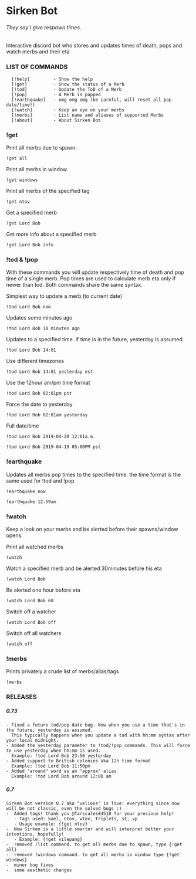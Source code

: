 # Sirken Bot
###### They say I give *respawn times*.

Interactive discord bot who stores and updates times of death, pops and watch merbs and their eta

### LIST OF COMMANDS
```
  [!help]         - Show the help
  [!get]          - Show the status of a Merb
  [!tod]          - Update the ToD of a Merb
  [!pop]          - A Merb is popped
  [!earthquake]   - omg omg omg (be careful, will reset all pop date/time!)
  [!watch]        - Keep an eye on your merbs
  [!merbs]        - List name and aliases of supported Merbs
  [!about]        - About Sirken Bot
```
### !get
Print all merbs due to spawn:
```
!get all
```
Print all merbs in window
```
!get windows
```
Print all merbs of the specified tag
```
!get ntov
 ```            
 Get a specified merb
 ```
!get Lord Bob
```
Get more info about a specified merb
```
!get Lord Bob info
```
### !tod & !pop
With these commands you will update respectively time of death and pop time of a single merb.
Pop times are used to calculate merb eta only if newer than tod.
Both commands share the same syntax.

Simplest way to update a merb (to current date)
```
!tod Lord Bob now
```
Updates some minutes ago
```
!tod Lord Bob 10 minutes ago
```
Updates to a specified time. If time is in the future, yesterday is assumed
```
!tod Lord Bob 14:01
```
Use different timezones
```                                   
!tod Lord Bob 14:01 yesterday est
```
Use the 12hour am/pm time format
```
!tod Lord Bob 02:01pm pst
```
Force the date to yesterday
```                         
!tod Lord Bob 02:01am yesterday
```
Full date/time
```
!tod Lord Bob 2019-04-20 12:01a.m.
```
```
!tod Lord Bob 2019-04-19 05:00PM pst
```
### !earthquake
Updates all merbs pop times to the specified time. the time format is the same used for !tod and !pop
```
!earthquake now
```
```
!earthquake 12:59am
```
### !watch
Keep a look on your merbs and be alerted before their spawns/window opens.

Print all watched merbs
```
!watch
```
Watch a specified merb and be alerted 30minutes before his eta
```
!watch Lord Bob
```
Be alerted one hour before eta
```
!watch Lord Bob 60
```
Switch off a watcher
```
!watch Lord Bob off
```
Switch off all watchers
```
!watch off
```
### !merbs
Prints privately a crude list of merbs/alias/tags
```
!merbs
```

### RELEASES
##### 0.73
```
- Fixed a future tod/pop date bug. Now when you use a time that's in the future, yesterday is assumed.
  This typically happens when you update a tod with hh:mm syntax after your local midnight.
- Added the yesterday parameter to !tod/!pop commands. This will force to use yesterday when hh:mm is used.
  Example: !tod Lord Bob 23:50 yesterday
- Added support to British colonies aka 12h time format
  Example: !tod Lord Bob 11:50pm
- Added "around" word as an "approx" alias
  Example: !tod Lord Bob around 12:00 am
```
##### 0.7
```
Sirken Bot version 0.7 aka "velious" is live: everything since now will be not classic, even the solved bugs :)
-  Added tags! thank you @Tarscales#4518 for your precious help!
   - Tags used: kael, ntov, wtov, triplets, st, vp
   - Usage example: {!get ntov}
-  Now Sirken is a little smarter and will interpret better your intentions, hopefully!
   - Example: {!get vilepang}
-  removed !list command. to get all merbs due to spawn, type {!get all}
-  removed !windows command. to get all merbs in window type {!get windows}
-  minor bug fixes
-  some aesthetic changes
```
